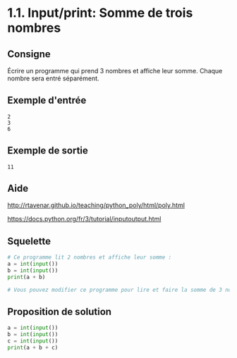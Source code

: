 # 1.1. Input/print: Somme de trois nombres

## Consigne

Écrire un programme qui prend 3 nombres et affiche leur somme. Chaque nombre sera entré séparément.

## Exemple d'entrée

```
2
3
6
```

## Exemple de sortie

```
11
```

## Aide

http://rtavenar.github.io/teaching/python_poly/html/poly.html

https://docs.python.org/fr/3/tutorial/inputoutput.html

## Squelette

```python
# Ce programme lit 2 nombres et affiche leur somme :
a = int(input())
b = int(input())
print(a + b)

# Vous pouvez modifier ce programme pour lire et faire la somme de 3 nombres
```

## Proposition de solution

```python
a = int(input())
b = int(input())
c = int(input())
print(a + b + c)
```

